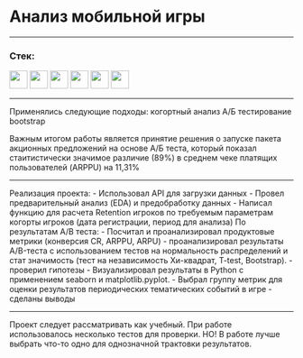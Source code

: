 <h1>Анализ мобильной игры</h1>

<hr>
<h3 class="heading-element" dir="auto">Стек:</h3>
<div id="badges">
  <img src="https://img.shields.io/badge/python-white?style=for-the-badge&logo=python" height="32"/>
  <img src="https://img.shields.io/badge/pandas-white?logo=pandas&logoColor=blue&style=for-the-badge" height="32"/>
  <img src="https://img.shields.io/badge/numpy-white?logo=numpy&logoColor=blue&style=for-the-badge" height="32"/>
<img src="https://img.shields.io/badge/plotly-white?logo=plotly&logoColor=blue&style=for-the-badge" height="32"/>
<img src="https://img.shields.io/badge/scipy-white?style=for-the-badge&logo=scipy" height="32"/>
<img src="https://img.shields.io/badge/bootstrap-white?style=for-the-badge&logo=bootstrap" height="32"/>


</div>
<hr>

Применялись следующие подходы:
когортный анализ
А/Б тестирование
bootstrap




Важным итогом работы является принятие решения о запуске пакета акционных предложений на основе А/Б теста, который показал стаитистически значимое различие (89%) в среднем чеке платящих пользователей (ARPPU) на 11,31%

<hr>
Реализация проекта:
- Использовал API для загрузки данных
- Провел предварительный анализ (EDA) и предобработку данных
- Написал функцию для расчета Retention игроков по требуемым параметрам когорты игроков (дата регистрации, период для анализа) 
По результатам A/B теста:
- Посчитал и проанализировал продуктовые метрики (конверсия CR, ARPPU, ARPU)
- проанализировал результаты А/B-теста с использованием тестов на нормальность распределений и стат значимость (тест на независимость Хи-квадрат, T-test, Bootstrap).
- проверил гипотезы
- Визуализировал результаты в Python с применением seaborn и matplotlib.pyplot.
- Выбрал группу метрик для оценки результатов периодических тематических событий в игре
- сделаны выводы
<hr>
Проект следует рассматривать как учебный. 
При работе использовалось несколько тестов для проверки.
НО! В работе лучше выбрать что-то одно для однозначной трактовки результатов.
